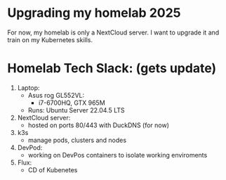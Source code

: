 # Upgrading my homelab 2025

For now, my homelab is only a NextCloud server.
I want to upgrade it and train on my Kubernetes skills.

# Homelab Tech Slack: (gets update)
1. Laptop: 
   - Asus rog GL552VL: 
      - i7-6700HQ, GTX 965M
   - Runs: Ubuntu Server 22.04.5 LTS
3. NextCloud server:
   - hosted on ports 80/443 with DuckDNS (for now)
4. k3s
   - manage pods, clusters and nodes
5. DevPod:
   - working on DevPos containers to isolate working enviroments
6. Flux:
   - CD of Kubenetes
